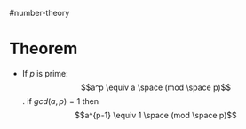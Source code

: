 #number-theory 

# Theorem
- If $p$ is prime: $$a^p \equiv a \space (mod \space p)$$. if $gcd(a,p)=1$ then $$a^{p-1} \equiv 1 \space (mod \space p)$$
